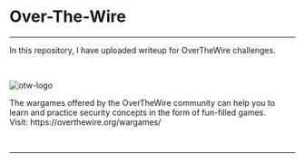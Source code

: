 # Over-The-Wire

<hr/>
<p>In this repository, I have uploaded writeup for OverTheWire challenges.</p>
<br/>

![otw-logo](https://user-images.githubusercontent.com/88927842/184025111-f7611e8a-abe6-4c02-8d50-c63ee7978cbc.png)

</hr>

<p>The wargames offered by the OverTheWire community can help you to learn and practice security concepts in the form of fun-filled games.<br/>Visit: https://overthewire.org/wargames/ </p>

<br/>

<hr/>
